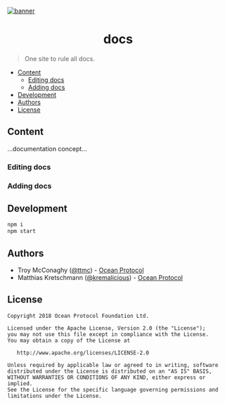 [![banner](https://raw.githubusercontent.com/oceanprotocol/art/master/github/repo-banner%402x.png)](https://oceanprotocol.com)

<h1 align="center">docs</h1>

> One site to rule all docs.

- [Content](#content)
    - [Editing docs](#editing-docs)
    - [Adding docs](#adding-docs)
- [Development](#development)
- [Authors](#authors)
- [License](#license)

## Content

...documentation concept...

### Editing docs

### Adding docs

## Development

```bash
npm i
npm start
```

## Authors

- Troy McConaghy ([@ttmc](https://github.com/ttmc)) - [Ocean Protocol](https://oceanprotocol.com)
- Matthias Kretschmann ([@kremalicious](https://github.com/kremalicious)) - [Ocean Protocol](https://oceanprotocol.com)

## License

```
Copyright 2018 Ocean Protocol Foundation Ltd.

Licensed under the Apache License, Version 2.0 (the "License");
you may not use this file except in compliance with the License.
You may obtain a copy of the License at

   http://www.apache.org/licenses/LICENSE-2.0

Unless required by applicable law or agreed to in writing, software
distributed under the License is distributed on an "AS IS" BASIS,
WITHOUT WARRANTIES OR CONDITIONS OF ANY KIND, either express or implied.
See the License for the specific language governing permissions and
limitations under the License.
```